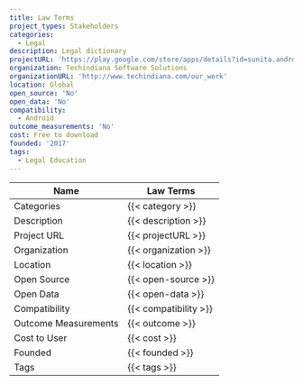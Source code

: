 ```yaml
---
title: Law Terms
project_types: Stakeholders
categories:
  - Legal
description: Legal dictionary
projectURL: 'https://play.google.com/store/apps/details?id=sunita.android.lawterms'
organization: Techindiana Software Solutions
organizationURL: 'http://www.techindiana.com/our_work'
location: Global
open_source: 'No'
open_data: 'No'
compatibility:
  - Android
outcome_measurements: 'No'
cost: Free to download
founded: '2017'
tags:
  - Legal Education
---
```

Name                    |  Law Terms 
------------------------|----
Categories              | {{< category >}} 
Description             | {{< description >}} 
Project URL             | {{< projectURL >}} 
Organization            | {{< organization >}} 
Location                | {{< location >}} 
Open Source             | {{< open-source >}} 
Open Data               | {{< open-data >}} 
Compatibility           | {{< compatibility >}} 
Outcome Measurements    | {{< outcome >}} 
Cost to User            | {{< cost >}} 
Founded                 | {{< founded >}} 
Tags                    | {{< tags >}} 
